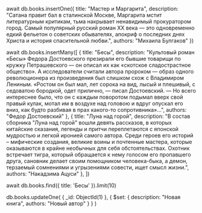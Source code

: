 await db.books.insertOne({
  title: "Мастер и Маргарита",
  description: "Сатана правит бал в сталинской Москве, Маргарита мстит литературным критикам, тьма накрывает ненавидимый прокуратором город. Самый популярный русский роман XX века — это одновременно едкий фельетон о советских обывателях, апокриф о последних днях Христа и история спасительной любви.",
  authors: "Михаила Булгаков"
}) 

await db.books.insertMany([
    {
        title: "Бесы",
        description: "Культовый роман «Бесы» Федора Достоевского презирали его бывшие товарищи по кружку Петрашевского — он описал их как «скотское сладострастное общество». А исследователи считали автора пророком — образ одного революционера из произведения был слишком схож с Владимиром Лениным. «Ростом он был мал, лет сорока на вид, лысый и плешивый, с седоватою бородкой, одет прилично, — писал Достоевский. — Но всего интереснее было, что он с каждым поворотом подымал вверх свой правый кулак, мотал им в воздухе над головою и вдруг опускал его вниз, как будто разбивая в прах какого-то сопротивника»...",
        authors: "Федор Достоевский"
    },
    {
        title: "Луна над горой",
        description: "В состав сборника "Луна над горой" вошли девять рассказов, в которых китайские сказания, легенды и притчи переплетаются с японской мудростью и легкой иронией самого автора. Среди героев его историй – мифические создания, великие воины и почтенные мастера, которые оказываются в крайне необычных для себя обстоятельствах. Охотник встречает тигра, который обращается к нему голосом его пропавшего друга, сановник делает своим помощником человека-быка, а демон, терзаемый сомнениями и угрызениями совести, ищет смысл жизни.",
        authors: "Накадзима Ацуси"
    },
]) 

await db.books.find({
    title: 'Бесы'
}).limit(10)


db.books.updateOne(
  { _id: ObjectId(1) },
  { $set: { description: "Новая книга", authors: "Новый автор" } }
)